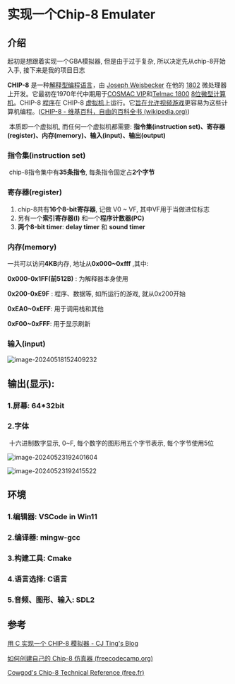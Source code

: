 # 实现一个Chip-8 Emulater

## 介绍

   起初是想跟着实现一个GBA模拟器, 但是由于过于复杂, 所以决定先从chip-8开始入手, 接下来是我的项目日志

**CHIP-8** 是一种[解释](https://en.wikipedia.org/wiki/Interpreter_(computing))[型编程语言](https://en.wikipedia.org/wiki/Programming_language)，由 [Joseph Weisbecker](https://en.wikipedia.org/wiki/Joseph_Weisbecker) 在他的 [1802](https://en.wikipedia.org/wiki/RCA_1802) 微处理器上开发。它最初在1970年代中期用于[COSMAC VIP](https://en.wikipedia.org/wiki/COSMAC_VIP)和[Telmac 1800](https://en.wikipedia.org/wiki/Telmac_1800) [8位](https://en.wikipedia.org/wiki/8-bit)[微型计算机](https://en.wikipedia.org/wiki/Microcomputer)。CHIP-8 [程序](https://en.wikipedia.org/wiki/Computer_program)在 CHIP-8 [虚拟机](https://en.wikipedia.org/wiki/Virtual_machine)上运行。它[旨在允许视频游戏](https://en.wikipedia.org/wiki/Video_game)更容易为这些计算机编程。([CHIP-8 - 维基百科，自由的百科全书 (wikipedia.org)](https://en.wikipedia.org/wiki/CHIP-8))

 

​	本质即一个虚拟机, 而任何一个虚拟机都需要: **指令集(instruction set)、寄存器(register)、内存(memory)、输入(input)、输出(output)** 



### 指令集(instruction set)

​	chip-8指令集中有**35条指令**, 每条指令固定占**2个字节** 

### 寄存器(register) 

1. chip-8共有**16个8-bit寄存器**, 记做 V0 ~ VF, 其中VF用于当做进位标志
2. 另有一个**索引寄存器(I)** 和一个**程序计数器(PC)** 
2. **两个8-bit timer**: **delay timer** 和 **sound timer**

### 内存(memory)

一共可以访问**4KB**内存, 地址从**0x000~0xfff** ,其中:

**0x000-0x1FF(前512B)** : 为解释器本身使用

**0x200-0xE9F** : 程序、数据等, 如所运行的游戏, 就从0x200开始

**0xEA0~0xEFF**: 用于调用栈和其他

**0xF00~0xFFF**: 用于显示刷新

### 输入(input)

![image-20240518152409232](C:\Users\玉罙\AppData\Roaming\Typora\typora-user-images\image-20240518152409232.png)

## 输出(显示): 

### 1.屏幕: **64*32bit** 

### 2.字体

​	十六进制数字显示, 0~F, 每个数字的图形用五个字节表示, 每个字节使用5位

![image-20240523192401604](C:\Users\玉罙\AppData\Roaming\Typora\typora-user-images\image-20240523192401604.png)

![image-20240523192415522](C:\Users\玉罙\AppData\Roaming\Typora\typora-user-images\image-20240523192415522.png)





## 环境

### 1.编辑器: VSCode in Win11

### 2.编译器: mingw-gcc

### 3.构建工具: Cmake

### 4.语言选择: C语言

### 5.音频、图形、输入: SDL2



## 参考

[用 C 实现一个 CHIP-8 模拟器 - CJ Ting's Blog ](https://cjting.me/2020/06/07/chip8-emulator/)

[如何创建自己的 Chip-8 仿真器 (freecodecamp.org)](https://www.freecodecamp.org/news/creating-your-very-own-chip-8-emulator/) 

[Cowgod's Chip-8 Technical Reference (free.fr)](http://devernay.free.fr/hacks/chip8/C8TECH10.HTM#2.2) 

